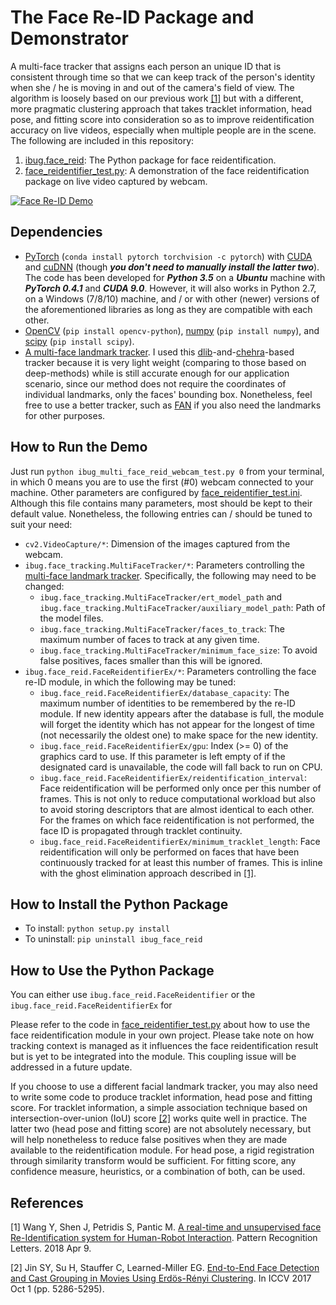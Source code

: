 # The Face Re-ID Package and Demonstrator
A multi-face tracker that assigns each person an unique ID that is consistent through time so that we can keep track of the person's identity when she / he is moving in and out of the camera's field of view. The algorithm is loosely based on our previous work [\[1\]](https://ibug.doc.ic.ac.uk/media/uploads/documents/a_real-time_and_unsupervised_face_re-identification_system_for_human-robot_interaction.pdf) but with a different, more pragmatic clustering approach that takes tracklet information, head pose, and fitting score into consideration so as to improve reidentification accuracy on live videos, especially when multiple people are in the scene. The following are included in this repository:
1. [ibug.face_reid](./ibug/face_reid): The Python package for face reidentification.
2. [face_reidentifier_test.py](./face_reidentifier_test.py): A demonstration of the face reidentification package on live video captured by webcam.

[![Face Re-ID Demo](https://img.youtube.com/vi/DZ4XFO-56ww/0.jpg)](https://www.youtube.com/watch?v=DZ4XFO-56ww "Face Re-ID Demo")

## Dependencies
* [PyTorch](https://pytorch.org/) (`conda install pytorch torchvision -c pytorch`) with [CUDA](https://developer.nvidia.com/cuda-90-download-archive) and [cuDNN](https://developer.nvidia.com/cudnn) (though ***you don't need to manually install the latter two***). The code has been developed for ***Python 3.5*** on a ***Ubuntu*** machine with ***PyTorch 0.4.1*** and ***CUDA 9.0***. However, it will also works in Python 2.7, on a Windows (7/8/10) machine, and / or with other (newer) versions of the aforementioned libraries as long as they are compatible with each other.
* [OpenCV](https://opencv.org/) (`pip install opencv-python`), [numpy](http://www.numpy.org/) (`pip install numpy`), and [scipy](https://www.scipy.org/) (`pip install scipy`).
* [A multi-face landmark tracker](https://github.com/IntelligentBehaviourUnderstandingGroup/face_tracking). I used this [dlib](http://dlib.net/)-and-[chehra](https://ibug.doc.ic.ac.uk/resources/chehra-tracker-cvpr-2014/)-based tracker because it is very light weight (comparing to those based on deep-methods) while is still accurate enough for our application scenario, since our method does not require the coordinates of individual landmarks, only the faces' bounding box. Nonetheless, feel free to use a better tracker, such as [FAN](https://github.com/1adrianb/2D-and-3D-face-alignment) if you also need the landmarks for other purposes.

## How to Run the Demo
Just run `python ibug_multi_face_reid_webcam_test.py 0` from your terminal, in which 0 means you are to use the first (#0) webcam connected to your machine. Other parameters are configured by [face_reidentifier_test.ini](./face_reidentifier_test.ini). Although this file contains many parameters, most should be kept to their default value. Nonetheless, the following entries can / should be tuned to suit your need:
* `cv2.VideoCapture/*`: Dimension of the images captured from the webcam.
* `ibug.face_tracking.MultiFaceTracker/*`: Parameters controlling the [multi-face landmark tracker](https://github.com/IntelligentBehaviourUnderstandingGroup/face_tracking). Specifically, the following may need to be changed:
    - `ibug.face_tracking.MultiFaceTracker/ert_model_path` and `ibug.face_tracking.MultiFaceTracker/auxiliary_model_path`: Path of the model files.
    - `ibug.face_tracking.MultiFaceTracker/faces_to_track`: The maximum number of faces to track at any given time.
    - `ibug.face_tracking.MultiFaceTracker/minimum_face_size`: To avoid false positives, faces smaller than this will be ignored.
* `ibug.face_reid.FaceReidentifierEx/*`: Parameters controlling the face re-ID module, in which the following may be tuned:
    - `ibug.face_reid.FaceReidentifierEx/database_capacity`: The maximum number of identities to be remembered by the re-ID module. If new identity appears after the database is full, the module will forget the identity which has not appear for the longest of time (not necessarily the oldest one) to make space for the new identity.
    - `ibug.face_reid.FaceReidentifierEx/gpu`: Index (>= 0) of the graphics card to use. If this parameter is left empty of if the designated card is unavailable, the code will fall back to run on CPU.
    - `ibug.face_reid.FaceReidentifierEx/reidentification_interval`: Face reidentification will be performed only once per this number of frames. This is not only to reduce computational workload but also to avoid storing descriptors that are almost identical to each other. For the frames on which face reidentification is not performed, the face ID is propagated through tracklet continuity.
    - `ibug.face_reid.FaceReidentifierEx/minimum_tracklet_length`: Face reidentification will only be performed on faces that have been continuously tracked for at least this number of frames. This is inline with the ghost elimination approach described in [\[1\]](https://ibug.doc.ic.ac.uk/media/uploads/documents/a_real-time_and_unsupervised_face_re-identification_system_for_human-robot_interaction.pdf).

## How to Install the Python Package
* To install: `python setup.py install`
* To uninstall: `pip uninstall ibug_face_reid`

## How to Use the Python Package
You can either use `ibug.face_reid.FaceReidentifier` or the `ibug.face_reid.FaceReidentifierEx` for

Please refer to the code in [face_reidentifier_test.py](./face_reidentifier_test.py) about how to use the face reidentification module in your own project. Please take note on how tracking context is managed as it influences the face reidentification result but is yet to be integrated into the module. This coupling issue will be addressed in a future update.

If you choose to use a different facial landmark tracker, you may also need to write some code to produce tracklet information, head pose and fitting score. For tracklet information, a simple association technique based on intersection-over-union (IoU) score [\[2\]](http://openaccess.thecvf.com/content_ICCV_2017/papers/Jin_End-To-End_Face_Detection_ICCV_2017_paper.pdf) works quite well in practice. The latter two (head pose and fitting score) are not absolutely necessary, but will help nonetheless to reduce false positives when they are made available to the reidentification module. For head pose, a rigid registration through similarity transform would be sufficient. For fitting score, any confidence measure, heuristics, or a combination of both, can be used.

## References
[1] Wang Y, Shen J, Petridis S, Pantic M. [A real-time and unsupervised face Re-Identification system for Human-Robot Interaction](https://ibug.doc.ic.ac.uk/media/uploads/documents/a_real-time_and_unsupervised_face_re-identification_system_for_human-robot_interaction.pdf). Pattern Recognition Letters. 2018 Apr 9.

[2] Jin SY, Su H, Stauffer C, Learned-Miller EG. [End-to-End Face Detection and Cast Grouping in Movies Using Erdös-Rényi Clustering](http://openaccess.thecvf.com/content_ICCV_2017/papers/Jin_End-To-End_Face_Detection_ICCV_2017_paper.pdf). In ICCV 2017 Oct 1 (pp. 5286-5295).
